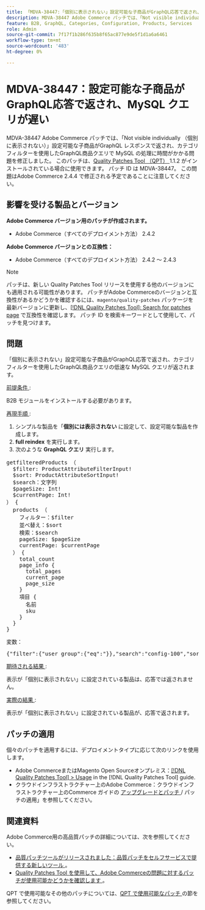 ```yaml
---
title: 「MDVA-38447:「個別に表示されない」設定可能な子商品がGraphQL応答で返され、MySQL クエリが遅い」
description: MDVA-38447 Adobe Commerce パッチでは、「Not visible individually （個別に表示されない）」設定可能な子商品がGraphQL レスポンスで返され、カテゴリフィルターを使用したGraphQL商品クエリで MySQL の処理に時間がかかる問題を修正しました。 このパッチは、[Quality Patches Tool （QPT） ] （https://experienceleague.adobe.com/en/docs/commerce-knowledge-base/kb/announcements/commerce-announcements/magento-quality-patches-released-new-tool-to-self-serve-quality-patches） 1.1.2 がインストールされている場合に利用できます。 パッチ ID は MDVA-38447。 この問題はAdobe Commerce 2.4.4 で修正される予定であることに注意してください。
feature: B2B, GraphQL, Categories, Configuration, Products, Services
role: Admin
source-git-commit: 7f17f1b286f635b8f65ac877e9de5f1d1a6a6461
workflow-type: tm+mt
source-wordcount: '483'
ht-degree: 0%

---
```


# MDVA-38447：設定可能な子商品がGraphQL応答で返され、MySQL クエリが遅い

MDVA-38447 Adobe Commerce パッチでは、「Not visible individually （個別に表示されない）」設定可能な子商品がGraphQL レスポンスで返され、カテゴリフィルターを使用したGraphQL商品クエリで MySQL の処理に時間がかかる問題を修正しました。 このパッチは、[Quality Patches Tool （QPT） ](https://experienceleague.adobe.com/en/docs/commerce-knowledge-base/kb/announcements/commerce-announcements/magento-quality-patches-released-new-tool-to-self-serve-quality-patches)1.1.2 がインストールされている場合に使用できます。 パッチ ID は MDVA-38447。 この問題はAdobe Commerce 2.4.4 で修正される予定であることに注意してください。

## 影響を受ける製品とバージョン

**Adobe Commerce バージョン用のパッチが作成されます。**

* Adobe Commerce（すべてのデプロイメント方法） 2.4.2

**Adobe Commerce バージョンとの互換性：**

* Adobe Commerce（すべてのデプロイメント方法） 2.4.2 ～ 2.4.3

>[!NOTE]
>
>パッチは、新しい Quality Patches Tool リリースを使用する他のバージョンにも適用される可能性があります。 パッチがAdobe Commerceのバージョンと互換性があるかどうかを確認するには、`magento/quality-patches` パッケージを最新バージョンに更新し、[[!DNL Quality Patches Tool]: Search for patches page](https://experienceleague.adobe.com/en/docs/commerce-knowledge-base/kb/announcements/commerce-announcements/magento-quality-patches-released-new-tool-to-self-serve-quality-patches) で互換性を確認します。 パッチ ID を検索キーワードとして使用して、パッチを見つけます。

## 問題

「個別に表示されない」設定可能な子商品がGraphQL応答で返され、カテゴリフィルターを使用したGraphQL商品クエリの低速な MySQL クエリが返されます。

<u> 前提条件 </u>:

B2B モジュールをインストールする必要があります。

<u> 再現手順 </u>:

1. シンプルな製品を「**個別には表示されない** に設定して、設定可能な製品を作成します。
1. **full reindex** を実行します。
1. 次のような **GraphQL クエリ** 実行します。

<pre>getfilteredProducts （
  $filter: ProductAttributeFilterInput!
  $sort: ProductAttributeSortInput!
  $search：文字列
  $pageSize: Int!
  $currentPage: Int!
） {
  products （
    フィルター：$filter
    並べ替え：$sort
    検索：$search
    pageSize: $pageSize
    currentPage: $currentPage
  ） {
    total_count
    page_info {
      total_pages
      current_page
      page_size
    }
    項目 {
      名前
      sku
    }
  }
}</pre>

変数：

<pre>{"filter":{"user_group":{"eq":"}},"search":"config-100","sort":{},"pageSize":200,"currentPage":1}
</pre>

<u> 期待される結果 </u>:

表示が「個別に表示されない」に設定されている製品は、応答では返されません。

<u> 実際の結果 </u>:

表示が「個別に表示されない」に設定されている製品が、応答で返されます。

## パッチの適用

個々のパッチを適用するには、デプロイメントタイプに応じて次のリンクを使用します。

* Adobe CommerceまたはMagento Open Sourceオンプレミス：[[!DNL Quality Patches Tool] > Usage](/help/tools/quality-patches-tool/usage.md) in the [!DNL Quality Patches Tool] guide.
* クラウドインフラストラクチャー上のAdobe Commerce：クラウドインフラストラクチャー上のCommerce ガイドの [ アップグレードとパッチ ](https://experienceleague.adobe.com/docs/commerce-cloud-service/user-guide/develop/upgrade/apply-patches.html)/ パッチの適用」を参照してください。

## 関連資料

Adobe Commerce用の高品質パッチの詳細については、次を参照してください。

* [ 品質パッチツールがリリースされました：品質パッチをセルフサービスで提供する新しいツール ](https://experienceleague.adobe.com/en/docs/commerce-knowledge-base/kb/announcements/commerce-announcements/magento-quality-patches-released-new-tool-to-self-serve-quality-patches)。
* [Quality Patches Tool を使用して、Adobe Commerceの問題に対するパッチが使用可能かどうかを確認します ](/help/tools/quality-patches-tool/patches-available-in-qpt/check-patch-for-magento-issue-with-magento-quality-patches.md)。

QPT で使用可能なその他のパッチについては、[QPT で使用可能なパッチ ](https://experienceleague.adobe.com/tools/commerce-quality-patches/index.html-) の節を参照してください。
